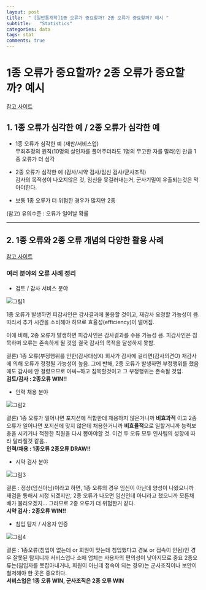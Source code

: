 ```yaml
---
layout: post
title:  " [일반통계학]1종 오류가 중요할까? 2종 오류가 중요할까? 예시 "
subtitle:   "Statistics"
categories: data
tags: stat
comments: true
---
```



# 1종 오류가 중요할까? 2종 오류가 중요할까? 예시

[참고 사이트](https://freshrimpsushi.tistory.com/508)

## 1. 1종 오류가 심각한 예 / 2종 오류가 심각한 예

- 1종 오류가 심각한 예 (재판/서비스업)  
무죄추정의 원칙(10명의 살인자를 풀어주더라도 1명의 무고한 자를 말라)인 만큼 1종 오류가 더 심각

- 2종 오류가 심각한 예 (감사/시약 검사/임신 검사/군사조직)  
감사의 목적성이 나오지않은 것, 임신을 못걸러내는거, 군사기밀이 유출되는것은 막아야한다.

- 보통 1종 오류가 더 위험한 경우가 많지만 2종  
  
(참고) 유의수준 : 오류가 일어날 확률

---
## 2. 1종 오류와 2종 오류 개념의 다양한 활용 사례

[참고 사이트](https://m.blog.naver.com/PostView.nhn?blogId=uscpalicense&logNo=220507326197&proxyReferer=https%3A%2F%2Fwww.google.com%2F)

### 여러 분야의 오류 사례 정리

- 검토 / 감사 서비스 분야
  
![그림1](https://mblogthumb-phinf.pstatic.net/20151013_222/uscpalicense_1444704996049fFpa6_PNG/%B0%A8%BB%E7%BF%C0%B7%F9%C0%A7%C7%E8.png?type=w2)  

1종 오류가 발생하면 피감사인은 감사결과에 불응할 것이고, 재감사 요청할 가능성이 큼.
따라서 추가 시간을 소비해야 하므로 효율성(efficiency)이 떨어짐.
   
이에 비해, 2종 오류가 발생하면 피감사인은 감사결과를 수용 가능성 큼. 피감사인은 침묵하며 오류는 존속하게 될 것임
결국 감사의 목적을 달성하지 못함. 

결론) 1종 오류(부정행위를 안한(감사대상X) 회사가 감사에 걸리면(감사의견O) 재감사에 의해 오류가 정정될 가능성이 높음.
그에 반해, 2종 오류가 발생하면 부정행위를 했음에도 감사에 안 걸렸으므로 아싸~하고 침묵할것이고 그 부정행위는 존속될 것임.  
**검토/감사 : 2종오류 WIN!!**
  
  
- 인력 채용 분야
  
![그림2](https://mblogthumb-phinf.pstatic.net/20151013_52/uscpalicense_1444705167213wRDG9_PNG/%C0%CE%B7%C2%C3%A4%BF%EB.png?type=w2)   

결론) 1종 오류가 일어나면 포지션에 적합한데 채용하지 않은거니까 **비효과적** 이고
2종 오류가 일어나면 포지션에 맞지 않은데 채용한거니까 **비효율적**으로 일할거니까 능력보충을 시키거나 적한한 직원을 다시 뽑아야할 것.
이건 두 오류 모두 인사팀의 성향에 따라 달라질것 같음..  
**인력/채용 : 1종오류 2종오류 DRAW!!**
  
  
- 시약 검사 분야
  
![그림3](https://mblogthumb-phinf.pstatic.net/20151013_81/uscpalicense_144470518247321NTP_PNG/%BD%C3%BE%E0%B0%CB%BB%E7.png?type=w2)   

결론 : 정상(임신아님)이라고 하면, 1종 오류의 경우 임신이 아닌데 양성이 나왔으니까 재검을 통해서 시정 되겠지만,
2종 오류가 나오면 임신인데 아니라고 했으니까 모른채 배가 불러오겠지... 그러므로 2종 오류가 더 위험한거 같다.  
**시약 검사 : 2종오류 WIN!!**
  
  
- 침입 탐지 / 사용자 인증
  
![그림4](https://mblogthumb-phinf.pstatic.net/20151013_53/uscpalicense_1444705197235Ti69l_PNG/%C4%A7%C0%D4%C5%BD%C1%F6.png?type=w2)  

결론 :  1종오류(침입이 없는데 or 회원이 맞는데 침입했다고 경보 or 접속이 안됨)인 경우 잘못된 탐지니까 서비스업나 소매 업체는 사용자의 편의성이 낮아지므로 중요
2종오류는(침입자를 못잡아내거나, 회원이 아닌데 접속이 되는 경우)는 군사조직이나 보안이 철저해야 한 곳은 중요하다.  
**서비스업은 1종 오류 WIN, 군사조직은 2종 오류 WIN**

